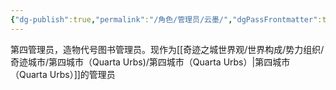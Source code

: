 ```yaml
---
{"dg-publish":true,"permalink":"/角色/管理员/云墨/","dgPassFrontmatter":true}
---
```


第四管理员，造物代号图书管理员。现作为[[奇迹之城世界观/世界构成/势力组织/奇迹城市/第四城市（Quarta Urbs)/第四城市（Quarta Urbs）\|第四城市（Quarta Urbs）]]的管理员
